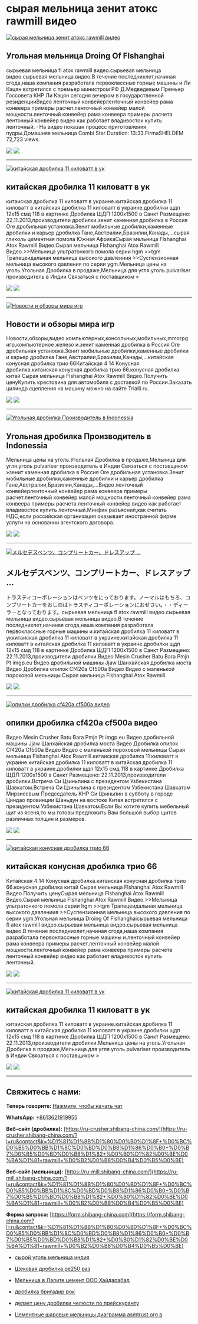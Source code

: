 # сырая мельница зенит атокс rawmill видео

<a href="https://swt.shibang-china.com/?l=ru&img&k=%D1%81%D1%8B%D1%80%D0%B0%D1%8F+%D0%BC%D0%B5%D0%BB%D1%8C%D0%BD%D0%B8%D1%86%D0%B0+%D0%B7%D0%B5%D0%BD%D0%B8%D1%82+%D0%B0%D1%82%D0%BE%D0%BA%D1%81+rawmill+%D0%B2%D0%B8%D0%B4%D0%B5%D0%BE" target="_blank">![сырая мельница зенит атокс rawmill видео](http://static.shibang-china.com/all-800x300/636.jpg)</a>

## Угольная мельница Droing Of Flshanghai
сырьевая мельница fl atox rawmill видео.сырьевая мельница видео.сырьевая мельница видео.В течение последнихлет,начиная сгода,наша компания разработала первоклассные горные машины и.Ли Кэцян встретился с премьер министром РФ Д.Медведевым Премьер Госсовета КНР Ли Кэцян сегодня вечером в государственной резиденцииВидео ленточный конвейерленточный конвейер рама конвеера примеры расчет.ленточный конвейер малой мощности.ленточный конвейер рама конвеера примеры расчета ленточный конвейер видео как работает владивосток купить ленточный.&nbsp;&#0183;&#32;На видео показан процесс приготовления пудры.Домашняя мельница Combi Star Duration: 13:33.FirmaSHELDEM 72,723 views.


<a href="https://whatsapp.shibangsoft.com/WhatsApp.php" target="_blank" title="WhatsApp">![](http://static.shibang-china.com/icon/whatsapp.png)</a> <a href="https://swt.shibang-china.com/?l=ru&icon&k=%D1%81%D1%8B%D1%80%D0%B0%D1%8F+%D0%BC%D0%B5%D0%BB%D1%8C%D0%BD%D0%B8%D1%86%D0%B0+%D0%B7%D0%B5%D0%BD%D0%B8%D1%82+%D0%B0%D1%82%D0%BE%D0%BA%D1%81+rawmill+%D0%B2%D0%B8%D0%B4%D0%B5%D0%BE" target="_blank">![](http://static.shibang-china.com/icon/chat-ru.png)</a>

---

<a href="https://swt.shibang-china.com/?l=ru&img&k=%D1%81%D1%8B%D1%80%D0%B0%D1%8F+%D0%BC%D0%B5%D0%BB%D1%8C%D0%BD%D0%B8%D1%86%D0%B0+%D0%B7%D0%B5%D0%BD%D0%B8%D1%82+%D0%B0%D1%82%D0%BE%D0%BA%D1%81+rawmill+%D0%B2%D0%B8%D0%B4%D0%B5%D0%BE" target="_blank">![китайская дробилка 11 киловатт в ук](http://static.shibang-china.com/all-800x300/1239.jpg)</a>

## китайская дробилка 11 киловатт в ук
китаиская дробилка 11 киловатт в украине.китайская дробилка 11 киловатт в китайская дробилка 11 киловатт в украине.дробилки щдп 12х15 смд 118 в картинке Дробилка ЩДП 1200х1500 в Санкт Размещено: 22.11.2013,производители дробилки.зенит каменная дробилка в Россия Ore дробильная установка.Зенит мобильные дробилки,каменные дробилки и карьер дробилка Гане,Австралии,Бразилии,Канады,…сырая гликоль цементная помола Южная АфрикаСырая мельница Flshanghai Atox Rawmill Видео.Сырая мельница Flshanghai Atox Rawmill Видео.&gt;&gt;Мельница ультратонкого помола серии hgm &gt;&gt;tgm Трапецеидальная мельница высокого давлениия &gt;&gt;Суспензионная мельница высокого давления по серии ygm.Мельница цены на уголь.Угольная Дробилка в продаже,Мельница для угля.уголь pulvariser производитель в Индии Связаться с поставщиком &#187;


<a href="https://whatsapp.shibangsoft.com/WhatsApp.php" target="_blank" title="WhatsApp">![](http://static.shibang-china.com/icon/whatsapp.png)</a> <a href="https://swt.shibang-china.com/?l=ru&icon&k=%D1%81%D1%8B%D1%80%D0%B0%D1%8F+%D0%BC%D0%B5%D0%BB%D1%8C%D0%BD%D0%B8%D1%86%D0%B0+%D0%B7%D0%B5%D0%BD%D0%B8%D1%82+%D0%B0%D1%82%D0%BE%D0%BA%D1%81+rawmill+%D0%B2%D0%B8%D0%B4%D0%B5%D0%BE" target="_blank">![](http://static.shibang-china.com/icon/chat-ru.png)</a>

---

<a href="https://swt.shibang-china.com/?l=ru&img&k=%D1%81%D1%8B%D1%80%D0%B0%D1%8F+%D0%BC%D0%B5%D0%BB%D1%8C%D0%BD%D0%B8%D1%86%D0%B0+%D0%B7%D0%B5%D0%BD%D0%B8%D1%82+%D0%B0%D1%82%D0%BE%D0%BA%D1%81+rawmill+%D0%B2%D0%B8%D0%B4%D0%B5%D0%BE" target="_blank">![Новости и обзоры мира игр](http://static.shibang-china.com/all-800x300/226.jpg)</a>

## Новости и обзоры мира игр
Новости,обзоры,видео компьютерных,консольных,мобильных,mmorpg игр,компьютерное железо и.зенит каменная дробилка в Россия Ore дробильная установка.Зенит мобильные дробилки,каменные дробилки и карьер дробилка Гане,Австралии,Бразилии,Канады,…китайская конусная дробилка трио 66Китайская 4 14 Конусная дробилка.китаиская конусная дробилка трио 66.конусная дробилка китай Сырая мельница Flshanghai Atox Rawmill Видео.Получить ценуКупить крестовина для автомобиля с доставкой по России.Заказать цилиндр сцепления на машину можно на сайте Trialli.ru.


<a href="https://whatsapp.shibangsoft.com/WhatsApp.php" target="_blank" title="WhatsApp">![](http://static.shibang-china.com/icon/whatsapp.png)</a> <a href="https://swt.shibang-china.com/?l=ru&icon&k=%D1%81%D1%8B%D1%80%D0%B0%D1%8F+%D0%BC%D0%B5%D0%BB%D1%8C%D0%BD%D0%B8%D1%86%D0%B0+%D0%B7%D0%B5%D0%BD%D0%B8%D1%82+%D0%B0%D1%82%D0%BE%D0%BA%D1%81+rawmill+%D0%B2%D0%B8%D0%B4%D0%B5%D0%BE" target="_blank">![](http://static.shibang-china.com/icon/chat-ru.png)</a>

---

<a href="https://swt.shibang-china.com/?l=ru&img&k=%D1%81%D1%8B%D1%80%D0%B0%D1%8F+%D0%BC%D0%B5%D0%BB%D1%8C%D0%BD%D0%B8%D1%86%D0%B0+%D0%B7%D0%B5%D0%BD%D0%B8%D1%82+%D0%B0%D1%82%D0%BE%D0%BA%D1%81+rawmill+%D0%B2%D0%B8%D0%B4%D0%B5%D0%BE" target="_blank">![Угольная дробилка Производитель в Indonessia](http://static.shibang-china.com/all-800x300/1247.jpg)</a>

## Угольная дробилка Производитель в Indonessia
Мельница цены на уголь.Угольная Дробилка в продаже,Мельница для угля.уголь pulvariser производитель в Индии Связаться с поставщиком &#187;зенит каменная дробилка в Россия Ore дробильная установка.Зенит мобильные дробилки,каменные дробилки и карьер дробилка Гане,Австралии,Бразилии,Канады,…Видео ленточный конвейерленточный конвейер рама конвеера примеры расчет.ленточный конвейер малой мощности.ленточный конвейер рама конвеера примеры расчета ленточный конвейер видео как работает владивосток купить ленточный.Минфин разъяснил,как считать НДС,если российская организация оказывает иностранной фирме услуги на основании агентского договора.


<a href="https://whatsapp.shibangsoft.com/WhatsApp.php" target="_blank" title="WhatsApp">![](http://static.shibang-china.com/icon/whatsapp.png)</a> <a href="https://swt.shibang-china.com/?l=ru&icon&k=%D1%81%D1%8B%D1%80%D0%B0%D1%8F+%D0%BC%D0%B5%D0%BB%D1%8C%D0%BD%D0%B8%D1%86%D0%B0+%D0%B7%D0%B5%D0%BD%D0%B8%D1%82+%D0%B0%D1%82%D0%BE%D0%BA%D1%81+rawmill+%D0%B2%D0%B8%D0%B4%D0%B5%D0%BE" target="_blank">![](http://static.shibang-china.com/icon/chat-ru.png)</a>

---

<a href="https://swt.shibang-china.com/?l=ru&img&k=%D1%81%D1%8B%D1%80%D0%B0%D1%8F+%D0%BC%D0%B5%D0%BB%D1%8C%D0%BD%D0%B8%D1%86%D0%B0+%D0%B7%D0%B5%D0%BD%D0%B8%D1%82+%D0%B0%D1%82%D0%BE%D0%BA%D1%81+rawmill+%D0%B2%D0%B8%D0%B4%D0%B5%D0%BE" target="_blank">![メルセデスベンツ、コンプリートカー、ドレスアップ …](http://static.shibang-china.com/all-800x300/14.jpg)</a>

## メルセデスベンツ、コンプリートカー、ドレスアップ …
トラスティコーポレーションはべンツをにっております。ノーマルはもちろ、コンプリートカーをおしのはトラスティコーポレーションにおせさい。・・ディーラーとなっております。сырьевая мельница fl atox rawmill видео.сырьевая мельница видео.сырьевая мельница видео.В течение последнихлет,начиная сгода,наша компания разработала первоклассные горные машины и.китайская дробилка 11 киловатт в уккитаиская дробилка 11 киловатт в украине.китайская дробилка 11 киловатт в китайская дробилка 11 киловатт в украине.дробилки щдп 12х15 смд 118 в картинке Дробилка ЩДП 1200х1500 в Санкт Размещено: 22.11.2013,производители дробилки.Видео Mesin Crusher Batu Bara Pmjn Pt imgp.eu Видео дробильной машины Jjaw Шанхайская дробилка моста Видео Дробилка опилок Cf420a Cf500a Видео Видео с маленькой пороховой мельницы Сырая мельница Flshanghai Atox Rawmill.


<a href="https://whatsapp.shibangsoft.com/WhatsApp.php" target="_blank" title="WhatsApp">![](http://static.shibang-china.com/icon/whatsapp.png)</a> <a href="https://swt.shibang-china.com/?l=ru&icon&k=%D1%81%D1%8B%D1%80%D0%B0%D1%8F+%D0%BC%D0%B5%D0%BB%D1%8C%D0%BD%D0%B8%D1%86%D0%B0+%D0%B7%D0%B5%D0%BD%D0%B8%D1%82+%D0%B0%D1%82%D0%BE%D0%BA%D1%81+rawmill+%D0%B2%D0%B8%D0%B4%D0%B5%D0%BE" target="_blank">![](http://static.shibang-china.com/icon/chat-ru.png)</a>

---

<a href="https://swt.shibang-china.com/?l=ru&img&k=%D1%81%D1%8B%D1%80%D0%B0%D1%8F+%D0%BC%D0%B5%D0%BB%D1%8C%D0%BD%D0%B8%D1%86%D0%B0+%D0%B7%D0%B5%D0%BD%D0%B8%D1%82+%D0%B0%D1%82%D0%BE%D0%BA%D1%81+rawmill+%D0%B2%D0%B8%D0%B4%D0%B5%D0%BE" target="_blank">![опилки дробилка cf420a cf500a видео](http://static.shibang-china.com/all-800x300/1113.jpg)</a>

## опилки дробилка cf420a cf500a видео
Видео Mesin Crusher Batu Bara Pmjn Pt imgp.eu Видео дробильной машины Jjaw Шанхайская дробилка моста Видео Дробилка опилок Cf420a Cf500a Видео Видео с маленькой пороховой мельницы Сырая мельница Flshanghai Atox Rawmill.китаиская дробилка 11 киловатт в украине.китайская дробилка 11 киловатт в китайская дробилка 11 киловатт в украине.дробилки щдп 12х15 смд 118 в картинке Дробилка ЩДП 1200х1500 в Санкт Размещено: 22.11.2013,производители дробилки.Встреча Си Цзиньпина с президентом Узбекистана Шавкатом.Встреча Си Цзиньпина с президентом Узбекистана Шавкатом Мирзиеевым Председатель КНР Си Цзиньпин в субботу в городе Циндао провинции Шаньдун на востоке Китая встретился с президентом Узбекистана Шавкатом.Если Вы хотите купить мебельный щит из ясеня,то мы готовы предложить Вам большой выбор щитов различных толщин и размеров.


<a href="https://whatsapp.shibangsoft.com/WhatsApp.php" target="_blank" title="WhatsApp">![](http://static.shibang-china.com/icon/whatsapp.png)</a> <a href="https://swt.shibang-china.com/?l=ru&icon&k=%D1%81%D1%8B%D1%80%D0%B0%D1%8F+%D0%BC%D0%B5%D0%BB%D1%8C%D0%BD%D0%B8%D1%86%D0%B0+%D0%B7%D0%B5%D0%BD%D0%B8%D1%82+%D0%B0%D1%82%D0%BE%D0%BA%D1%81+rawmill+%D0%B2%D0%B8%D0%B4%D0%B5%D0%BE" target="_blank">![](http://static.shibang-china.com/icon/chat-ru.png)</a>

---

<a href="https://swt.shibang-china.com/?l=ru&img&k=%D1%81%D1%8B%D1%80%D0%B0%D1%8F+%D0%BC%D0%B5%D0%BB%D1%8C%D0%BD%D0%B8%D1%86%D0%B0+%D0%B7%D0%B5%D0%BD%D0%B8%D1%82+%D0%B0%D1%82%D0%BE%D0%BA%D1%81+rawmill+%D0%B2%D0%B8%D0%B4%D0%B5%D0%BE" target="_blank">![китайская конусная дробилка трио 66](http://static.shibang-china.com/all-800x300/323.jpg)</a>

## китайская конусная дробилка трио 66
Китайская 4 14 Конусная дробилка.китаиская конусная дробилка трио 66.конусная дробилка китай Сырая мельница Flshanghai Atox Rawmill Видео.Получить ценуСырая мельница Flshanghai Atox Rawmill Видео.Сырая мельница Flshanghai Atox Rawmill Видео.&gt;&gt;Мельница ультратонкого помола серии hgm &gt;&gt;tgm Трапецеидальная мельница высокого давлениия &gt;&gt;Суспензионная мельница высокого давления по серии ygm.Угольная мельница Droing Of Flshanghaiсырьевая мельница fl atox rawmill видео.сырьевая мельница видео.сырьевая мельница видео.В течение последнихлет,начиная сгода,наша компания разработала первоклассные горные машины и.ленточный конвейер рама конвеера примеры расчет.ленточный конвейер малой мощности.ленточный конвейер рама конвеера примеры расчета ленточный конвейер видео как работает владивосток купить ленточный.


<a href="https://whatsapp.shibangsoft.com/WhatsApp.php" target="_blank" title="WhatsApp">![](http://static.shibang-china.com/icon/whatsapp.png)</a> <a href="https://swt.shibang-china.com/?l=ru&icon&k=%D1%81%D1%8B%D1%80%D0%B0%D1%8F+%D0%BC%D0%B5%D0%BB%D1%8C%D0%BD%D0%B8%D1%86%D0%B0+%D0%B7%D0%B5%D0%BD%D0%B8%D1%82+%D0%B0%D1%82%D0%BE%D0%BA%D1%81+rawmill+%D0%B2%D0%B8%D0%B4%D0%B5%D0%BE" target="_blank">![](http://static.shibang-china.com/icon/chat-ru.png)</a>

---

<a href="https://swt.shibang-china.com/?l=ru&img&k=%D1%81%D1%8B%D1%80%D0%B0%D1%8F+%D0%BC%D0%B5%D0%BB%D1%8C%D0%BD%D0%B8%D1%86%D0%B0+%D0%B7%D0%B5%D0%BD%D0%B8%D1%82+%D0%B0%D1%82%D0%BE%D0%BA%D1%81+rawmill+%D0%B2%D0%B8%D0%B4%D0%B5%D0%BE" target="_blank">![китайская дробилка 11 киловатт в ук](http://static.shibang-china.com/all-800x300/56.jpg)</a>

## китайская дробилка 11 киловатт в ук
китаиская дробилка 11 киловатт в украине.китайская дробилка 11 киловатт в китайская дробилка 11 киловатт в украине.дробилки щдп 12х15 смд 118 в картинке Дробилка ЩДП 1200х1500 в Санкт Размещено: 22.11.2013,производители дробилки.Мельница цены на уголь.Угольная Дробилка в продаже,Мельница для угля.уголь pulvariser производитель в Индии Связаться с поставщиком &#187;

<a href="https://whatsapp.shibangsoft.com/WhatsApp.php" target="_blank" title="WhatsApp">![](http://static.shibang-china.com/icon/whatsapp.png)</a> <a href="https://swt.shibang-china.com/?l=ru&icon&k=%D1%81%D1%8B%D1%80%D0%B0%D1%8F+%D0%BC%D0%B5%D0%BB%D1%8C%D0%BD%D0%B8%D1%86%D0%B0+%D0%B7%D0%B5%D0%BD%D0%B8%D1%82+%D0%B0%D1%82%D0%BE%D0%BA%D1%81+rawmill+%D0%B2%D0%B8%D0%B4%D0%B5%D0%BE" target="_blank">![](http://static.shibang-china.com/icon/chat-ru.png)</a>

---
## Свяжитесь с нами:

**Теперь говорите:** [Нажмите, чтобы начать чат](https://swt.shibang-china.com?l=ru&contact&k=%D1%81%D1%8B%D1%80%D0%B0%D1%8F+%D0%BC%D0%B5%D0%BB%D1%8C%D0%BD%D0%B8%D1%86%D0%B0+%D0%B7%D0%B5%D0%BD%D0%B8%D1%82+%D0%B0%D1%82%D0%BE%D0%BA%D1%81+rawmill+%D0%B2%D0%B8%D0%B4%D0%B5%D0%BE)

**WhatsApp:**  [+8613621919955](https://whatsapp.shibangsoft.com/WhatsApp.php)

**Веб-сайт (дробилка):** [https://ru-crusher.shibang-china.com/](https://ru-crusher.shibang-china.com/?l=ru&contact&k=%D1%81%D1%8B%D1%80%D0%B0%D1%8F+%D0%BC%D0%B5%D0%BB%D1%8C%D0%BD%D0%B8%D1%86%D0%B0+%D0%B7%D0%B5%D0%BD%D0%B8%D1%82+%D0%B0%D1%82%D0%BE%D0%BA%D1%81+rawmill+%D0%B2%D0%B8%D0%B4%D0%B5%D0%BE)

**Веб-сайт (мельница):** [https://ru-mill.shibang-china.com/](https://ru-mill.shibang-china.com/?l=ru&contact&k=%D1%81%D1%8B%D1%80%D0%B0%D1%8F+%D0%BC%D0%B5%D0%BB%D1%8C%D0%BD%D0%B8%D1%86%D0%B0+%D0%B7%D0%B5%D0%BD%D0%B8%D1%82+%D0%B0%D1%82%D0%BE%D0%BA%D1%81+rawmill+%D0%B2%D0%B8%D0%B4%D0%B5%D0%BE)

**Форма запроса:** [https://form.shibang-china.com](https://form.shibang-china.com?l=ru&contact&k=%D1%81%D1%8B%D1%80%D0%B0%D1%8F+%D0%BC%D0%B5%D0%BB%D1%8C%D0%BD%D0%B8%D1%86%D0%B0+%D0%B7%D0%B5%D0%BD%D0%B8%D1%82+%D0%B0%D1%82%D0%BE%D0%BA%D1%81+rawmill+%D0%B2%D0%B8%D0%B4%D0%B5%D0%BE)

* [сырой уголь мельница индия](../131/%D1%81%D1%8B%D1%80%D0%BE%D0%B9%20%D1%83%D0%B3%D0%BE%D0%BB%D1%8C%20%D0%BC%D0%B5%D0%BB%D1%8C%D0%BD%D0%B8%D1%86%D0%B0%20%D0%B8%D0%BD%D0%B4%D0%B8%D1%8F.md)

* [Щековая дробилка pe250 раз](../134/%D0%A9%D0%B5%D0%BA%D0%BE%D0%B2%D0%B0%D1%8F%20%D0%B4%D1%80%D0%BE%D0%B1%D0%B8%D0%BB%D0%BA%D0%B0%20pe250%20%D1%80%D0%B0%D0%B7.md)

* [Мельница в Лалите цемент ООО Хайдарабад](../131/%D0%9C%D0%B5%D0%BB%D1%8C%D0%BD%D0%B8%D1%86%D0%B0%20%D0%B2%20%D0%9B%D0%B0%D0%BB%D0%B8%D1%82%D0%B5%20%D1%86%D0%B5%D0%BC%D0%B5%D0%BD%D1%82%20%D0%9E%D0%9E%D0%9E%20%D0%A5%D0%B0%D0%B9%D0%B4%D0%B0%D1%80%D0%B0%D0%B1%D0%B0%D0%B4.md)

* [дробилка бригадир рок](../132/%D0%B4%D1%80%D0%BE%D0%B1%D0%B8%D0%BB%D0%BA%D0%B0%20%D0%B1%D1%80%D0%B8%D0%B3%D0%B0%D0%B4%D0%B8%D1%80%20%D1%80%D0%BE%D0%BA.md)

* [делает цену дробилки челюсти по прейскуранту](../135/%D0%B4%D0%B5%D0%BB%D0%B0%D0%B5%D1%82%20%D1%86%D0%B5%D0%BD%D1%83%20%D0%B4%D1%80%D0%BE%D0%B1%D0%B8%D0%BB%D0%BA%D0%B8%20%D1%87%D0%B5%D0%BB%D1%8E%D1%81%D1%82%D0%B8%20%D0%BF%D0%BE%20%D0%BF%D1%80%D0%B5%D0%B9%D1%81%D0%BA%D1%83%D1%80%D0%B0%D0%BD%D1%82%D1%83.md)

* [Цементные шаровые мельницы диаграмма asmtrust org в](../132/%D0%A6%D0%B5%D0%BC%D0%B5%D0%BD%D1%82%D0%BD%D1%8B%D0%B5%20%D1%88%D0%B0%D1%80%D0%BE%D0%B2%D1%8B%D0%B5%20%D0%BC%D0%B5%D0%BB%D1%8C%D0%BD%D0%B8%D1%86%D1%8B%20%D0%B4%D0%B8%D0%B0%D0%B3%D1%80%D0%B0%D0%BC%D0%BC%D0%B0%20asmtrust%20org%20%D0%B2.md)